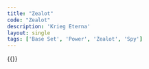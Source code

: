 ```yaml
---
title: "Zealot"
code: "Zealot"
description: 'Krieg Eterna'
layout: single
tags: ['Base Set', 'Power', 'Zealot', 'Spy']
---
```

{{<card-detail-page title="Zealot" artwork="The Defenestration by Václav Brožík (1890)" />}}